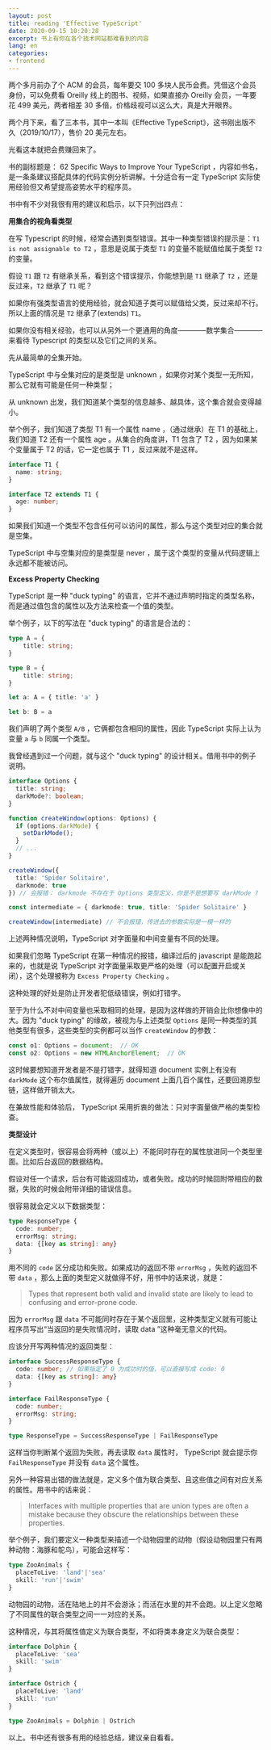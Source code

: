 ```yaml
---
layout: post
title: reading 'Effective TypeScript'
date: 2020-09-15 10:20:28
excerpt: 书上有你在各个技术网站都难看到的内容
lang: en
categories: 
- frontend
---
```


两个多月前办了个 ACM 的会员，每年要交 100 多块人民币会费。凭借这个会员身份，可以免费看 Oreilly 线上的图书、视频，如果直接办 Oreilly 会员，一年要花 499 美元，两者相差 30 多倍，价格歧视可以这么大，真是大开眼界。

两个月下来，看了三本书，其中一本叫《Effective TypeScript》，这书刚出版不久（2019/10/17），售价 20 美元左右。

光看这本就把会费赚回来了。

书的副标题是： 62 Specific Ways to Improve Your TypeScript ，内容如书名，是一条条建议搭配具体的代码实例分析讲解。十分适合有一定 TypeScript 实际使用经验但又希望提高姿势水平的程序员。

书中有不少对我很有用的建议和启示，以下只列出四点：

**用集合的视角看类型**

在写 Typescript 的时候，经常会遇到类型错误。其中一种类型错误的提示是：`T1 is not assignable to T2` ，意思是说属于类型 `T1` 的变量不能赋值给属于类型 `T2` 的变量。

假设 `T1` 跟 `T2` 有继承关系，看到这个错误提示，你能想到是 `T1` 继承了 `T2` ，还是反过来，`T2` 继承了 `T1` 呢？

如果你有强类型语言的使用经验，就会知道子类可以赋值给父类，反过来却不行。所以上面的情况是 `T2` 继承了(extends) `T1`。

如果你没有相关经验，也可以从另外一个更通用的角度————数学集合————来看待 Typescript 的类型以及它们之间的关系。

先从最简单的全集开始。

TypeScript 中与全集对应的是类型是 unknown ，如果你对某个类型一无所知，那么它就有可能是任何一种类型；

从 unknown 出发，我们知道某个类型的信息越多、越具体，这个集合就会变得越小。

举个例子，我们知道了类型 T1 有一个属性 name ，（通过继承）在 T1 的基础上，我们知道 T2 还有一个属性 age 。从集合的角度讲，T1 包含了 T2 ，因为如果某个变量属于 T2 的话，它一定也属于 T1 ，反过来就不是这样。

```typescript
interface T1 {
  name: string;
}

interface T2 extends T1 {
  age: number;
}
```

如果我们知道一个类型不包含任何可以访问的属性，那么与这个类型对应的集合就是空集。

TypeScript 中与空集对应的是类型是 never ，属于这个类型的变量从代码逻辑上永远都不能被访问。

**Excess Property Checking**

TypeScript 是一种 "duck typing" 的语言，它并不通过声明时指定的类型名称，而是通过值包含的属性以及方法来检查一个值的类型。

举个例子，以下的写法在 "duck typing" 的语言是合法的：

```typescript
type A = {
    title: string;
}

type B = {
    title: string;
}

let a: A = { title: 'a' }

let b: B = a
```

我们声明了两个类型 `A/B` ，它俩都包含相同的属性，因此 TypeScript 实际上认为变量 `a` 与 `b` 同属一个类型。

我曾经遇到过一个问题，就与这个 "duck typing" 的设计相关。借用书中的例子说明。

```typescript
interface Options {
  title: string;
  darkMode?: boolean;
}

function createWindow(options: Options) {
  if (options.darkMode) {
    setDarkMode();
  }
  // ...
}

createWindow({
  title: 'Spider Solitaire',
  darkmode: true
}) // 会报错： darkmode 不存在于 Options 类型定义，你是不是想要写 darkMode ?

const intermediate = { darkmode: true, title: 'Spider Solitaire' }

createWindow(intermediate) // 不会报错，传进去的参数实际是一模一样的

```

上述两种情况说明，TypeScript 对字面量和中间变量有不同的处理。

如果我们忽略 TypeScript 在第一种情况的报错，编译过后的 javascript 是能跑起来的，也就是说 TypeScript 对字面量采取更严格的处理（可以配置开启或关闭），这个处理被称为 `Excess Property Checking` 。

这种处理的好处是防止开发者犯低级错误，例如打错字。

至于为什么不对中间变量也采取相同的处理，是因为这样做的开销会比你想像中的大。因为 "duck typing" 的缘故，被视为与上述类型 `Options` 是同一种类型的其他类型有很多，这些类型的实例都可以当作 `createWindow` 的参数：

```typescript
const o1: Options = document;  // OK
const o2: Options = new HTMLAnchorElement;  // OK
```

这时候要想知道开发者是不是打错字，就得知道 document 实例上有没有 `darkMode` 这个布尔值属性，就得遍历 document 上面几百个属性，还要回溯原型链，这样做开销太大。

在兼故性能和体验后， TypeScript 采用折衷的做法：只对字面量做严格的类型检查。


**类型设计**

在定义类型时，很容易会将两种（或以上）不能同时存在的属性放进同一个类型里面。比如后台返回的数据结构。

假设对任一个请求，后台有可能返回成功，或者失败。成功的时候回附带相应的数据，失败的时候会附带详细的错误信息。

很容易就会定义以下数据类型：

```typescript
type ResponseType {
  code: number;
  errorMsg: string;
  data: {[key as string]: any}
}
```

用不同的 `code` 区分成功和失败。如果成功的返回不带 `errorMsg` ，失败的返回不带 `data` ，那么上面的类型定义就做得不好，用书中的话来说，就是：

> Types that represent both valid and invalid state are likely to lead to confusing and error-prone code.

因为 `errorMsg` 跟 `data` 不可能同时存在于某个返回里，这种类型定义就有可能让程序员写出“当返回的是失败情况时，读取 data ”这种毫无意义的代码。

应该分开写两种情况的返回类型：

```typescript
interface SuccessResponseType {
  code: number; // 如果指定了 0 为成功时的值，可以直接写成 code: 0
  data: {[key as string]: any}
}

interface FailResponseType {
  code: number;
  errorMsg: string;
}

type ResponseType = SuccessResponseType | FailResponseType
```

这样当你判断某个返回为失败，再去读取 `data` 属性时， TypeScript 就会提示你 `FailResponseType` 并没有 `data` 这个属性。

另外一种容易出错的做法就是，定义多个值为联合类型、且这些值之间有对应关系的属性。用书中的话来说：

> Interfaces with multiple properties that are union types are often a mistake because they obscure the relationships between these properties.

举个例子，我们要定义一种类型来描述一个动物园里的动物（假设动物园里只有两种动物：海豚和鸵鸟），可能会这样写：

```typescript
type ZooAnimals {
  placeToLive: 'land'|'sea'
  skill: 'run'|'swim'
}
```

动物园的动物，活在陆地上的并不会游泳；而活在水里的并不会跑。以上定义忽略了不同属性的联合类型之间一一对应的关系。

这种情况，与其将属性值定义为联合类型，不如将类本身定义为联合类型：

```typescript
interface Dolphin {
  placeToLive: 'sea'
  skill: 'swim'
}

interface Ostrich {
  placeToLive: 'land'
  skill: 'run'
}

type ZooAnimals = Dolphin | Ostrich

```

以上。书中还有很多有用的经验总结，建议亲自看看。